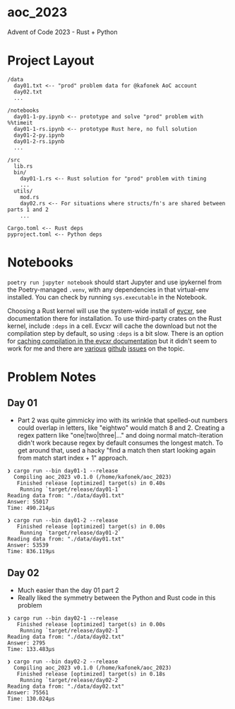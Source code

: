 # aoc_2023

Advent of Code 2023 - Rust + Python

# Project Layout

```
/data
  day01.txt <-- "prod" problem data for @kafonek AoC account
  day02.txt
  ...

/notebooks
  day01-1-py.ipynb <-- prototype and solve "prod" problem with %%timeit
  day01-1-rs.ipynb <-- prototype Rust here, no full solution
  day01-2-py.ipynb
  day01-2-rs.ipynb
  ...

/src
  lib.rs
  bin/
    day01-1.rs <-- Rust solution for "prod" problem with timing
    ...
  utils/ 
    mod.rs
    day02.rs <-- For situations where structs/fn's are shared between parts 1 and 2 
    ...

Cargo.toml <-- Rust deps
pyproject.toml <-- Python deps
```

# Notebooks

`poetry run jupyter notebook` should start Jupyter and use ipykernel from the Poetry-managed `.venv`, with any dependencies in that virtual-env installed. You can check by running `sys.executable` in the Notebook.

Choosing a Rust kernel will use the system-wide install of [evcxr](https://crates.io/crates/evcxr_jupyter), see documentation there for installation. To use third-party crates on the Rust kernel, include `:deps` in a cell. Evcxr will cache the download but not the compilation step by default, so using `:deps` is a bit slow. There is an option for [caching compilation in the evcxr documentation](https://github.com/evcxr/evcxr/blob/main/COMMON.md#caching) but it didn't seem to work for me and there are [various](https://github.com/evcxr/evcxr/issues/218) [github](https://github.com/evcxr/evcxr/issues/304) [issues](https://github.com/evcxr/evcxr/issues/319) on the topic. 


# Problem Notes

## Day 01
 - Part 2 was quite gimmicky imo with its wrinkle that spelled-out numbers could overlap in letters, like "eightwo" would match 8 and 2. Creating a regex pattern like "one|two|three|..." and doing normal match-iteration didn't work because regex by default consumes the longest match. To get around that, used a hacky "find a match then start looking again from match start index + 1" approach.

 ```
 ❯ cargo run --bin day01-1 --release
   Compiling aoc_2023 v0.1.0 (/home/kafonek/aoc_2023)
    Finished release [optimized] target(s) in 0.40s
     Running `target/release/day01-1`
Reading data from: "./data/day01.txt"
Answer: 55017
Time: 490.214µs

❯ cargo run --bin day01-2 --release
    Finished release [optimized] target(s) in 0.00s
     Running `target/release/day01-2`
Reading data from: "./data/day01.txt"
Answer: 53539
Time: 836.119µs
```

## Day 02
 - Much easier than the day 01 part 2
 - Really liked the symmetry between the Python and Rust code in this problem

 ```
 ❯ cargo run --bin day02-1 --release
    Finished release [optimized] target(s) in 0.00s
     Running `target/release/day02-1`
Reading data from: "./data/day02.txt"
Answer: 2795
Time: 133.483µs

❯ cargo run --bin day02-2 --release
   Compiling aoc_2023 v0.1.0 (/home/kafonek/aoc_2023)
    Finished release [optimized] target(s) in 0.18s
     Running `target/release/day02-2`
Reading data from: "./data/day02.txt"
Answer: 75561
Time: 130.024µs
```